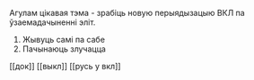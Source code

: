 

Агулам цікавая тэма - зрабіць новую перыядызацыю ВКЛ па ўзаемадачыненні эліт. 

1. Жывуць самі па сабе
2. Пачынаюць злучацца

[[док]]
[[выкл]]
[[русь у вкл]]
